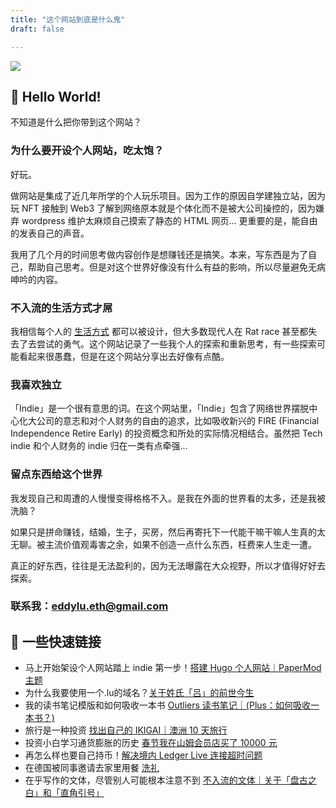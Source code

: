 ```yaml
---
title: "这个网站到底是什么鬼"
draft: false

---
```


![](/img/Eddy-Clear.png)

## 👋 Hello World!

不知道是什么把你带到这个网站？

### 为什么要开设个人网站，吃太饱？

好玩。

做网站是集成了近几年所学的个人玩乐项目。因为工作的原因自学建独立站，因为玩 NFT 接触到 Web3 了解到网络原本就是个体化而不是被大公司操控的，因为嫌弃 wordpress 维护太麻烦自己摸索了静态的 HTML 网页... 更重要的是，能自由的发表自己的声音。

我用了几个月的时间思考做内容创作是想赚钱还是搞笑。本来，写东西是为了自己，帮助自己思考。但是对这个世界好像没有什么有益的影响，所以尽量避免无病呻吟的内容。



### 不入流的生活方式才屌

我相信每个人的 [生活方式](https://eddy.lu/categories/lifestyle/) 都可以被设计，但大多数现代人在 Rat race 甚至都失去了去尝试的勇气。这个网站记录了一些我个人的探索和重新思考，有一些探索可能看起来很愚蠢，但是在这个网站分享出去好像有点酷。

### 我喜欢独立

「Indie」是一个很有意思的词。在这个网站里，「Indie」包含了网络世界摆脱中心化大公司的意志和对个人财务的自由的追求，比如吸收新兴的 FIRE (Financial Independence Retire Early) 的投资概念和所处的实际情况相结合。虽然把 Tech indie 和个人财务的 indie 归在一类有点牵强...




### 留点东西给这个世界

我发现自己和周遭的人慢慢变得格格不入。是我在外面的世界看的太多，还是我被洗脑？

如果只是拼命赚钱，结婚，生子，买房，然后再寄托下一代能干嘛干嘛人生真的太无聊。被主流价值观毒害之余，如果不创造一点什么东西，枉费来人生走一遭。

真正的好东西，往往是无法盈利的，因为无法曝露在大众视野，所以才值得好好去探索。

### 联系我：eddylu.eth@gmail.com

## 🔗 一些快速链接

- 马上开始架设个人网站踏上 indie 第一步！[搭建 Hugo 个人网站｜PaperMod 主题](https://eddy.lu/posts/hugo/)
- 为什么我要使用一个.lu的域名？[关于姓氏「吕」的前世今生](https://eddy.lu/posts/lu/)
- 我的读书笔记模版和如何吸收一本书 [Outliers 读书笔记｜(Plus：如何吸收一本书？)](https://eddy.lu/posts/outliers/)
- 旅行是一种投资 [找出自己的 IKIGAI｜澳洲 10 天旅行](https://eddy.lu/posts/austravel/)
- 投资小白学习通货膨胀的历史 [春节我在山姆会员店买了 10000 元](https://eddy.lu/posts/fed/)
- 再怎么样也要自己持币！[解决境内 Ledger Live 连接超时问题](https://eddy.lu/posts/ledgerlive/)
- 在德国被同事邀请去家里用餐 [洗礼](https://eddy.lu/posts/baptism/)
- 在乎写作的文体，尽管别人可能根本注意不到 [不入流的文体｜关于「盘古之白」和「直角引号」](https://eddy.lu/posts/pangu/)
